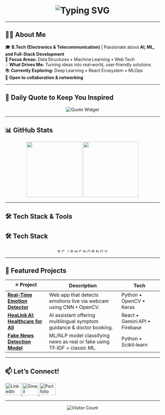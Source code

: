 <!-- Typing Animation -->
<h1 align="center">
  <img src="https://readme-typing-svg.herokuapp.com?font=Fira+Code&size=28&pause=1000&center=true&vCenter=true&width=650&lines=Hi+%F0%9F%91%8B+I'm+Khushi+Bansal!;AI+%7C+Full‑Stack+Dev+%7C+ML;Let's+build+something+impactful!" alt="Typing SVG" />
</h1>

---

## 👩‍💻 About Me

🎓 **B.Tech (Electronics & Telecommunication)** | Passionate about **AI, ML, and Full‑Stack Development**  
🚀 **Focus Areas:** Data Structures • Machine Learning • Web Tech  
💡 **What Drives Me:** Turning ideas into real‑world, user‑friendly solutions  
📚 **Currently Exploring:** Deep Learning • React Ecosystem • MLOps  
🤝 **Open to collaboration & networking**

---

## 📜 Daily Quote to Keep You Inspired

<p align="center">
  <img src="https://quotes-github-readme.vercel.app/api?type=horizontal&theme=tokyonight" alt="Quote Widget" />
</p>

---

## 📊 GitHub Stats

<div align="center">
  <img src="https://github-readme-stats.vercel.app/api?username=Khushii2308&show_icons=true&include_all_commits=true&count_private=true&theme=dracula&hide_border=false" height="180" />
  <img src="https://github-readme-stats.vercel.app/api/top-langs/?username=Khushii2308&layout=compact&card_width=320&langs_count=6&theme=dracula&hide_border=false" height="180" />
</div>

---

## 🛠 Tech Stack & Tools

## 🛠️ Tech Stack

<div align="center">
  <img src="https://cdn.jsdelivr.net/gh/devicons/devicon/icons/python/python-original.svg" height="10" alt="Python" />
  <img src="https://cdn.jsdelivr.net/gh/devicons/devicon/icons/cplusplus/cplusplus-original.svg" height="10" alt="C++" />
  <img src="https://cdn.jsdelivr.net/gh/devicons/devicon/icons/javascript/javascript-original.svg" height="10" alt="JavaScript" />
  <img src="https://cdn.jsdelivr.net/gh/devicons/devicon/icons/react/react-original.svg" height="10" alt="React" />
  <img src="https://cdn.jsdelivr.net/gh/devicons/devicon/icons/html5/html5-original.svg" height="10" alt="HTML5" />
  <img src="https://cdn.jsdelivr.net/gh/devicons/devicon/icons/css3/css3-original.svg" height="10" alt="CSS3" />
  <img src="https://cdn.jsdelivr.net/gh/devicons/devicon/icons/mysql/mysql-original.svg" height="10" alt="MySQL" />
  <img src="https://cdn.jsdelivr.net/gh/devicons/devicon/icons/opencv/opencv-original.svg" height="10" alt="OpenCV" />
  <img src="https://cdn.jsdelivr.net/gh/devicons/devicon/icons/bootstrap/bootstrap-plain.svg" height="10" alt="Bootstrap" />
  <img src="https://cdn.jsdelivr.net/gh/devicons/devicon/icons/matlab/matlab-original.svg" height="10" alt="MATLAB" />
  <img src="https://cdn.jsdelivr.net/gh/devicons/devicon/icons/github/github-original.svg" height="10" alt="GitHub" />
  <img src="https://cdn.jsdelivr.net/gh/devicons/devicon/icons/vscode/vscode-original.svg" height="10" alt="VSCode" />
</div>


---

## 🌟 Featured Projects

| ⭐ Project | Description | Tech |
|-----------|-------------|------|
| **[Real‑Time Emotion Detector](https://github.com/Khushii2308/Real-Time-Emotion-Detector)** | Web app that detects emotions live via webcam using CNN + OpenCV. | Python • OpenCV • Keras |
| **[HeaLink AI: Healthcare for All](https://github.com/Khushii2308/HealLink)** | AI assistant offering multilingual symptom guidance & doctor booking. | React • Gemini API • Firebase |
| **[Fake News Detection Model](https://github.com/Khushii2308/Fake-News-Detection-Model)** | ML/NLP model classifying news as real or fake using TF‑IDF + classic ML. | Python • Scikit‑learn |

---

## 📫 Let’s Connect!

<div align="left">
  <a href="https://www.linkedin.com/in/khushi-bansal-bb6981250/" target="_blank">
    <img src="https://raw.githubusercontent.com/maurodesouza/profile-readme-generator/master/src/assets/icons/social/linkedin/default.svg" width="52" height="40" alt="LinkedIn" />
  </a>
  <a href="mailto:khushiiib2004@gmail.com">
    <img src="https://raw.githubusercontent.com/maurodesouza/profile-readme-generator/master/src/assets/icons/social/gmail/default.svg" width="52" height="40" alt="Gmail" />
  </a>
  <a href="https://portifolio-website-livid.vercel.app/" target="_blank">
    <img src="https://raw.githubusercontent.com/maurodesouza/profile-readme-generator/master/src/assets/icons/social/devto/default.svg" width="52" height="40" alt="Portfolio" />
  </a>
</div>

---

<p align="center">
  <img src="https://komarev.com/ghpvc/?username=Khushii2308&style=flat-square&color=blue" alt="Visitor Count" />
</p>
